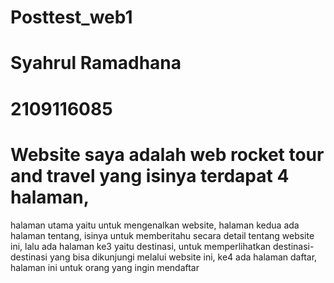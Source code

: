 # Posttest_web1
# Syahrul Ramadhana
# 2109116085

# Website saya adalah web rocket tour and travel yang isinya terdapat 4 halaman, 
halaman utama yaitu untuk mengenalkan website, halaman kedua ada halaman tentang, isinya untuk memberitahu secara detail tentang website ini, 
lalu ada halaman ke3 yaitu destinasi, untuk memperlihatkan destinasi-destinasi yang bisa dikunjungi melalui website ini, 
ke4 ada halaman daftar, halaman ini untuk orang yang ingin mendaftar 
